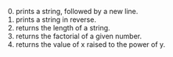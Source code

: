 0. prints a string, followed by a new line.
1. prints a string in reverse.
2. returns the length of a string.
3. returns the factorial of a given number.
4. returns the value of x raised to the power of y.
